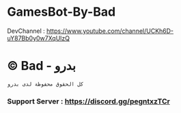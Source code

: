 # GamesBot-By-Bad
DevChannel : https://www.youtube.com/channel/UCKh6D-uY87Bb0y0w7XqUlzQ

 # © Bad - بدرو

```كل الحقوق محفوظة لدى بدرو```


### Support Server : https://discord.gg/pegntxzTCr
